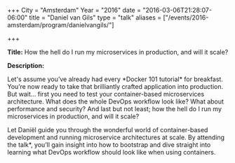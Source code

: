+++
City = "Amsterdam"
Year = "2016"
date = "2016-03-06T21:28:07-06:00"
title = "Daniel van Gils"
type = "talk"
aliases = ["/events/2016-amsterdam/program/danielvangils/"]

+++

<div class="col-12">
<p><strong>Title:</strong> How the hell do I run my microservices in production, and will it scale?</p>

<p><strong>Description:</strong></p>

<p>Let's assume you’ve already had every *Docker 101 tutorial* for breakfast. You’re now ready to take that brilliantly crafted application into production. But wait... first you need to test your container-based microservices architecture. What does the whole DevOps workflow look like? What about performance and security? And last but not least; how the hell do I run my microservices in production, and will it scale?</p>

<p>Let Daniël guide you through the wonderful world of container-based development and running microservice architectures at scale. By attending the talk*, you’ll gain insight into how to bootstrap and dive straight into learning what DevOps workflow should look like when using containers.</p>

</div>
